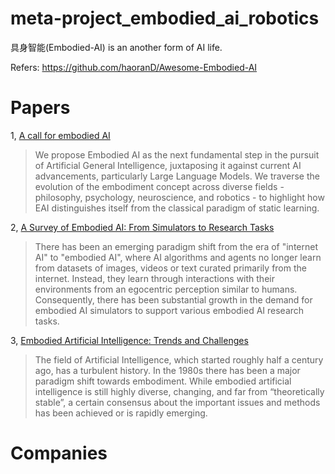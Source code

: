 # meta-project_embodied_ai_robotics
具身智能(Embodied-AI) is an another form of AI life.

Refers: https://github.com/haoranD/Awesome-Embodied-AI

# Papers
1, [A call for embodied AI](https://arxiv.org/abs/2402.03824)
> We propose Embodied AI as the next fundamental step in the pursuit of Artificial General Intelligence, juxtaposing it against current AI advancements, particularly Large Language Models. We traverse the evolution of the embodiment concept across diverse fields - philosophy, psychology, neuroscience, and robotics - to highlight how EAI distinguishes itself from the classical paradigm of static learning. 

2, [A Survey of Embodied AI: From Simulators to Research Tasks](https://arxiv.org/abs/2103.04918)
> There has been an emerging paradigm shift from the era of "internet AI" to "embodied AI", where AI algorithms and agents no longer learn from datasets of images, videos or text curated primarily from the internet. Instead, they learn through interactions with their environments from an egocentric perception similar to humans. Consequently, there has been substantial growth in the demand for embodied AI simulators to support various embodied AI research tasks.

3, [Embodied Artificial Intelligence: Trends and Challenges](https://link.springer.com/chapter/10.1007/978-3-540-27833-7_1)
> The field of Artificial Intelligence, which started roughly half a century ago, has a turbulent history. In the 1980s there has been a major paradigm shift towards embodiment. While embodied artificial intelligence is still highly diverse, changing, and far from “theoretically stable”, a certain consensus about the important issues and methods has been achieved or is rapidly emerging. 

# Companies
